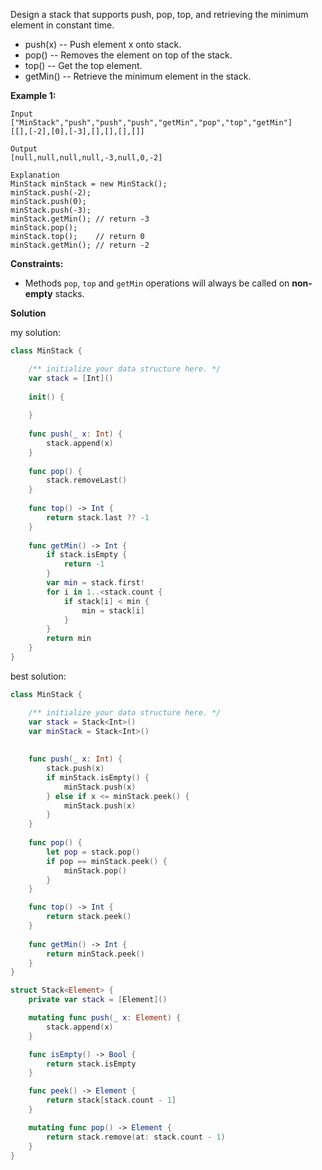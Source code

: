 Design a stack that supports push, pop, top, and retrieving the minimum element in constant time.

- push(x) -- Push element x onto stack.
- pop() -- Removes the element on top of the stack.
- top() -- Get the top element.
- getMin() -- Retrieve the minimum element in the stack.

 

**Example 1:**

```
Input
["MinStack","push","push","push","getMin","pop","top","getMin"]
[[],[-2],[0],[-3],[],[],[],[]]

Output
[null,null,null,null,-3,null,0,-2]

Explanation
MinStack minStack = new MinStack();
minStack.push(-2);
minStack.push(0);
minStack.push(-3);
minStack.getMin(); // return -3
minStack.pop();
minStack.top();    // return 0
minStack.getMin(); // return -2
```

 

**Constraints:**

- Methods `pop`, `top` and `getMin` operations will always be called on **non-empty** stacks.



**Solution**

my solution:

```swift
class MinStack {

    /** initialize your data structure here. */
    var stack = [Int]()
    
    init() {
        
    }
    
    func push(_ x: Int) {
        stack.append(x)
    }
    
    func pop() {
        stack.removeLast()
    }
    
    func top() -> Int {
        return stack.last ?? -1
    }
    
    func getMin() -> Int {
        if stack.isEmpty {
            return -1
        }
        var min = stack.first!
        for i in 1..<stack.count {
            if stack[i] < min {
                min = stack[i]
            }
        }
        return min
    }
}
```



best solution:

```swift
class MinStack {

    /** initialize your data structure here. */
    var stack = Stack<Int>()
    var minStack = Stack<Int>()
    
    
    func push(_ x: Int) {
        stack.push(x)
        if minStack.isEmpty() {
            minStack.push(x)
        } else if x <= minStack.peek() {
            minStack.push(x)
        }
    }
    
    func pop() {
        let pop = stack.pop()
        if pop == minStack.peek() {
            minStack.pop()
        }
    }

    func top() -> Int {
        return stack.peek()
    }
    
    func getMin() -> Int {
        return minStack.peek()
    }
}

struct Stack<Element> {
    private var stack = [Element]()

    mutating func push(_ x: Element) {
        stack.append(x)
    }

    func isEmpty() -> Bool {
        return stack.isEmpty
    }

    func peek() -> Element {
        return stack[stack.count - 1]
    }

    mutating func pop() -> Element {
        return stack.remove(at: stack.count - 1)
    }
}
```

